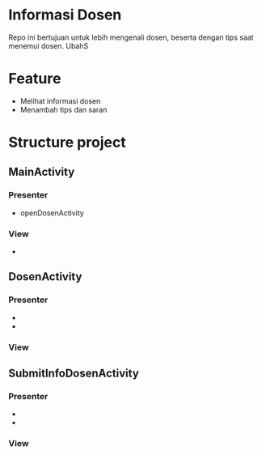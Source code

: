 # Informasi Dosen

Repo ini bertujuan untuk lebih mengenali dosen, beserta dengan tips saat menemui dosen.
UbahS
# Feature
* Melihat informasi dosen
* Menambah tips dan saran

# Structure project
## MainActivity
### Presenter
* openDosenActivity
### View
*
## DosenActivity
### Presenter
*
*
### View
## SubmitInfoDosenActivity
### Presenter
*
*
### View

